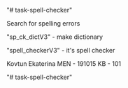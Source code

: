"# task-spell-checker" 

Search for spelling errors

"sp_ck_dictV3" - make dictionary

"spell_checkerV3" - it's spell checker

Kovtun Ekaterina MEN - 191015 KB - 101

"# task-spell-checker" 
